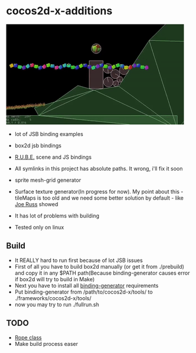 # cocos2d-x-additions

![gif](https://github.com/Tymonrare/cocos2d-x-additions/blob/master/misc/doc/demo.gif?raw=true)

- lot of JSB binding examples
- box2d jsb bindings
- [R.U.B.E.](https://www.iforce2d.net/rube/) scene and JS bindings
- All symlinks in this project has absolute paths. It wrong, i'll fix it soon
- sprite mesh-grid generator
- Surface texture generator(In progress for now). My point about this - tileMaps is too old and we need some better solution by default - like [Joe Russ](https://twitter.com/Mografi_Joe/status/872239807921086464) showed
- It has lot of problems with building

- Tested only on linux

## Build
 - It REALLY hard to run first because of lot JSB issues
 - First of all you have to build box2d manually (or get it from ./prebuild) and copy it in any $PATH path(Because binding-generator causes error if box2d will try to build in Make)
 - Next you have to install all [binding-generator](https://github.com/cocos2d/bindings-generator) requirements
  - Put binding-generator from /path/to/cocos2d-x/tools/ to ./frameworks/cocos2d-x/tools/
 - now you may try to run ./fullrun.sh

## TODO

- [Rope class](https://pixijs.github.io/examples/#/basics/textured-mesh.js)
- Make build process easer
